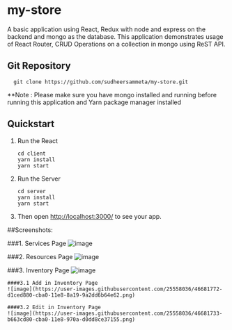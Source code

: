 # my-store
A basic application using React, Redux with node and express on the backend and mongo as the database.
This application demonstrates usage of React Router, CRUD Operations on a collection in mongo using ReST API.

## Git Repository

```
  git clone https://github.com/sudheersammeta/my-store.git
```

**Note : Please make sure you have mongo installed and running before running this application and Yarn package manager installed

## Quickstart

1. Run the React
   ```
   cd client
   yarn install
   yarn start
   ```
2. Run the Server
   ```
   cd server
   yarn install
   yarn start
   ```
3. Then open [http://localhost:3000/](http://localhost:3000/) to see your app.<br>

##Screenshots:

###1. Services Page
![image](https://user-images.githubusercontent.com/25558036/46681048-41dc5f00-cb9f-11e8-88e0-11c9e21a741e.png)

###2. Resources Page
![image](https://user-images.githubusercontent.com/25558036/46681443-16a63f80-cba0-11e8-81b4-2e72ecc8501b.png)

###3. Inventory Page
![image](https://user-images.githubusercontent.com/25558036/46681641-874d5c00-cba0-11e8-82e0-7c0cff377dc0.png)

	####3.1 Add in Inventory Page
	![image](https://user-images.githubusercontent.com/25558036/46681772-d1ced880-cba0-11e8-8a19-9a2dd6b64e62.png)

	####3.2 Edit in Inventory Page
	![image](https://user-images.githubusercontent.com/25558036/46681733-b663cd80-cba0-11e8-970a-d0dd8ce37155.png)

